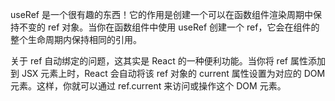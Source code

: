 useRef 是一个很有趣的东西！它的作用是创建一个可以在函数组件渲染周期中保持不变的 ref 对象。当你在函数组件中使用 useRef 创建一个 ref，它会在组件的整个生命周期内保持相同的引用。

关于 ref 自动绑定的问题，这其实是 React 的一种便利功能。当你将 ref 属性添加到 JSX 元素上时，React 会自动将该 ref 对象的 current 属性设置为对应的 DOM 元素。这样，你就可以通过 ref.current 来访问或操作这个 DOM 元素。